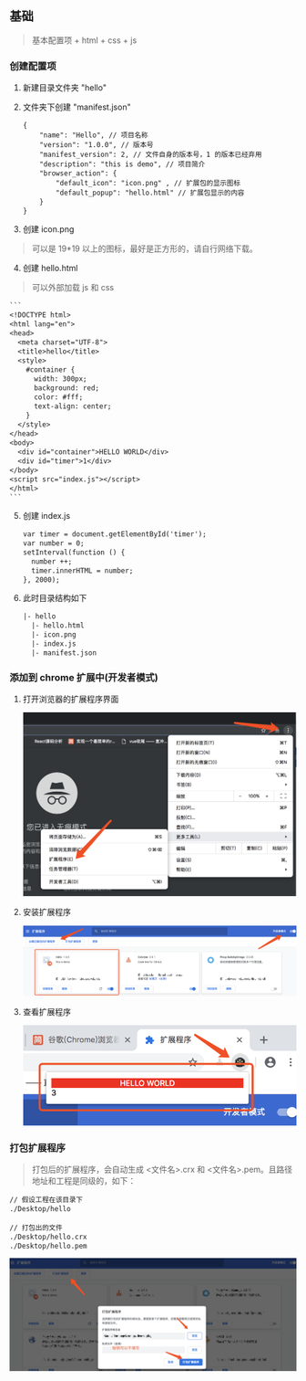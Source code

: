## 基础

> 基本配置项 + html + css + js

### 创建配置项

1. 新建目录文件夹 "hello"
2. 文件夹下创建 "manifest.json"
	
	```
	{
  		"name": "Hello", // 项目名称
  		"version": "1.0.0", // 版本号
  		"manifest_version": 2, // 文件自身的版本号，1 的版本已经弃用
  		"description": "this is demo", // 项目简介
  		"browser_action": {
    		"default_icon": "icon.png" , // 扩展包的显示图标
    		"default_popup": "hello.html" // 扩展包显示的内容
  		}
	}
	```
	
3. 创建 icon.png
> 可以是 19*19 以上的图标，最好是正方形的，请自行网络下载。

4. 创建 hello.html
> 可以外部加载 js 和 css
	
	```
	<!DOCTYPE html>
	<html lang="en">
	<head>
	  <meta charset="UTF-8">
	  <title>hello</title>
	  <style>
	    #container {
	      width: 300px;
	      background: red;
	      color: #fff;
	      text-align: center;
	    }
	  </style>
	</head>
	<body>
	  <div id="container">HELLO WORLD</div>
	  <div id="timer">1</div>
	</body>
	<script src="index.js"></script>
	</html>
	```
	
5. 创建 index.js

	```
	var timer = document.getElementById('timer');
	var number = 0;
	setInterval(function () {
	  number ++;
	  timer.innerHTML = number;
	}, 2000);
	```

6. 此时目录结构如下

	```
	|- hello
	  |- hello.html
	  |- icon.png
	  |- index.js
	  |- manifest.json
	```
	
### 添加到 chrome 扩展中(开发者模式)

1. 打开浏览器的扩展程序界面

	![](./images/chrome_plug/1.png)
	
2. 安装扩展程序

	![](./images/chrome_plug/2.png)
	
3. 查看扩展程序

	![](./images/chrome_plug/3.png)
	
### 打包扩展程序

> 打包后的扩展程序，会自动生成 <文件名>.crx 和 <文件名>.pem。且路径地址和工程是同级的，如下：

```
// 假设工程在该目录下
./Desktop/hello

// 打包出的文件
./Desktop/hello.crx
./Desktop/hello.pem
```

![](./images/chrome_plug/4.png)